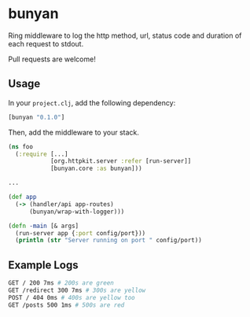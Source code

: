 bunyan
======================

Ring middleware to log the http method, url, status code and duration of each request to stdout.

Pull requests are welcome!

Usage
-----

In your `project.clj`, add the following dependency:

```clojure
[bunyan "0.1.0"]
```

Then, add the middleware to your stack.

```clojure
(ns foo
  (:require [...]
            [org.httpkit.server :refer [run-server]]
            [bunyan.core :as bunyan]))

...

(def app
  (-> (handler/api app-routes)
      (bunyan/wrap-with-logger)))

(defn -main [& args]
  (run-server app {:port config/port}))
  (println (str "Server running on port " config/port))
```

Example Logs
-----------

```bash
GET / 200 7ms # 200s are green
GET /redirect 300 7ms # 300s are yellow
POST / 404 0ms # 400s are yellow too
GET /posts 500 1ms # 500s are red
````
